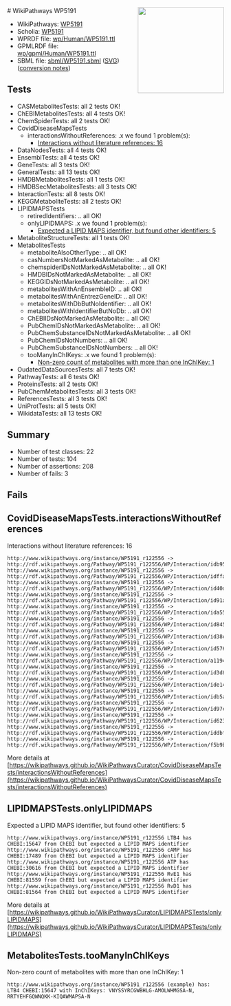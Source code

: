 <img style="float: right; width: 200px" src="../logo.png" />
# WikiPathways WP5191

* WikiPathways: [WP5191](https://identifiers.org/wikipathways:WP5191)
* Scholia: [WP5191](https://scholia.toolforge.org/wikipathways/WP5191)
* WPRDF file: [wp/Human/WP5191.ttl](../wp/Human/WP5191.ttl)
* GPMLRDF file: [wp/gpml/Human/WP5191.ttl](../wp/gpml/Human/WP5191.ttl)
* SBML file: [sbml/WP5191.sbml](../sbml/WP5191.sbml) ([SVG](../sbml/WP5191.svg)) ([conversion notes](../sbml/WP5191.txt))

## Tests
* CASMetabolitesTests: all 2 tests OK!
* ChEBIMetabolitesTests: all 4 tests OK!
* ChemSpiderTests: all 2 tests OK!
* CovidDiseaseMapsTests
    * interactionsWithoutReferences: .x we found 1 problem(s):
        * [Interactions without literature references: 16](#9701cce7)
* DataNodesTests: all 4 tests OK!
* EnsemblTests: all 4 tests OK!
* GeneTests: all 3 tests OK!
* GeneralTests: all 13 tests OK!
* HMDBMetabolitesTests: all 1 tests OK!
* HMDBSecMetabolitesTests: all 3 tests OK!
* InteractionTests: all 8 tests OK!
* KEGGMetaboliteTests: all 2 tests OK!
* LIPIDMAPSTests
    * retiredIdentifiers: .. all OK!
    * onlyLIPIDMAPS: .x we found 1 problem(s):
        * [Expected a LIPID MAPS identifier, but found other identifiers: 5](#48cc60bc)
* MetaboliteStructureTests: all 1 tests OK!
* MetabolitesTests
    * metaboliteAlsoOtherType: .. all OK!
    * casNumbersNotMarkedAsMetabolite: .. all OK!
    * chemspiderIDsNotMarkedAsMetabolite: .. all OK!
    * HMDBIDsNotMarkedAsMetabolite: .. all OK!
    * KEGGIDsNotMarkedAsMetabolite: .. all OK!
    * metabolitesWithAnEnsembleID: .. all OK!
    * metabolitesWithAnEntrezGeneID: .. all OK!
    * metabolitesWithDbButNoIdentifier: .. all OK!
    * metabolitesWithIdentifierButNoDb: .. all OK!
    * ChEBIIDsNotMarkedAsMetabolite: .. all OK!
    * PubChemIDsNotMarkedAsMetabolite: .. all OK!
    * PubChemSubstanceIDsNotMarkedAsMetabolite: .. all OK!
    * PubChemIDsNotNumbers: .. all OK!
    * PubChemSubstanceIDsNotNumbers: .. all OK!
    * tooManyInChIKeys: .x we found 1 problem(s):
        * [Non-zero count of metabolites with more than one InChIKey: 1](#a4e4037e)
* OudatedDataSourcesTests: all 7 tests OK!
* PathwayTests: all 6 tests OK!
* ProteinsTests: all 2 tests OK!
* PubChemMetabolitesTests: all 3 tests OK!
* ReferencesTests: all 3 tests OK!
* UniProtTests: all 5 tests OK!
* WikidataTests: all 13 tests OK!


## Summary

* Number of test classes: 22
* Number of tests: 104
* Number of assertions: 208
* Number of fails: 3

## Fails

<a name="9701cce7" />

## CovidDiseaseMapsTests.interactionsWithoutReferences

Interactions without literature references: 16
```
http://www.wikipathways.org/instance/WP5191_r122556 -> http://rdf.wikipathways.org/Pathway/WP5191_r122556/WP/Interaction/idb9526f92
http://www.wikipathways.org/instance/WP5191_r122556 -> http://rdf.wikipathways.org/Pathway/WP5191_r122556/WP/Interaction/idffa920da
http://www.wikipathways.org/instance/WP5191_r122556 -> http://rdf.wikipathways.org/Pathway/WP5191_r122556/WP/Interaction/id40d6c6aa
http://www.wikipathways.org/instance/WP5191_r122556 -> http://rdf.wikipathways.org/Pathway/WP5191_r122556/WP/Interaction/id91a2c5fc
http://www.wikipathways.org/instance/WP5191_r122556 -> http://rdf.wikipathways.org/Pathway/WP5191_r122556/WP/Interaction/ida5578f28
http://www.wikipathways.org/instance/WP5191_r122556 -> http://rdf.wikipathways.org/Pathway/WP5191_r122556/WP/Interaction/id845c6f94
http://www.wikipathways.org/instance/WP5191_r122556 -> http://rdf.wikipathways.org/Pathway/WP5191_r122556/WP/Interaction/id38c1dae7
http://www.wikipathways.org/instance/WP5191_r122556 -> http://rdf.wikipathways.org/Pathway/WP5191_r122556/WP/Interaction/id576aacfc
http://www.wikipathways.org/instance/WP5191_r122556 -> http://rdf.wikipathways.org/Pathway/WP5191_r122556/WP/Interaction/a1194
http://www.wikipathways.org/instance/WP5191_r122556 -> http://rdf.wikipathways.org/Pathway/WP5191_r122556/WP/Interaction/id3d8a56ba
http://www.wikipathways.org/instance/WP5191_r122556 -> http://rdf.wikipathways.org/Pathway/WP5191_r122556/WP/Interaction/ide14667e
http://www.wikipathways.org/instance/WP5191_r122556 -> http://rdf.wikipathways.org/Pathway/WP5191_r122556/WP/Interaction/idb5a18be2
http://www.wikipathways.org/instance/WP5191_r122556 -> http://rdf.wikipathways.org/Pathway/WP5191_r122556/WP/Interaction/id97c0d7ab
http://www.wikipathways.org/instance/WP5191_r122556 -> http://rdf.wikipathways.org/Pathway/WP5191_r122556/WP/Interaction/id6233f607
http://www.wikipathways.org/instance/WP5191_r122556 -> http://rdf.wikipathways.org/Pathway/WP5191_r122556/WP/Interaction/iddbf249da
http://www.wikipathways.org/instance/WP5191_r122556 -> http://rdf.wikipathways.org/Pathway/WP5191_r122556/WP/Interaction/f5b9b
```

More details at [https://wikipathways.github.io/WikiPathwaysCurator/CovidDiseaseMapsTests/interactionsWithoutReferences](https://wikipathways.github.io/WikiPathwaysCurator/CovidDiseaseMapsTests/interactionsWithoutReferences)

<a name="48cc60bc" />

## LIPIDMAPSTests.onlyLIPIDMAPS

Expected a LIPID MAPS identifier, but found other identifiers: 5
```
http://www.wikipathways.org/instance/WP5191_r122556 LTB4 has CHEBI:15647 from ChEBI but expected a LIPID MAPS identifier
http://www.wikipathways.org/instance/WP5191_r122556 cAMP has CHEBI:17489 from ChEBI but expected a LIPID MAPS identifier
http://www.wikipathways.org/instance/WP5191_r122556 ATP has CHEBI:30616 from ChEBI but expected a LIPID MAPS identifier
http://www.wikipathways.org/instance/WP5191_r122556 RvE1 has CHEBI:81559 from ChEBI but expected a LIPID MAPS identifier
http://www.wikipathways.org/instance/WP5191_r122556 RvD1 has CHEBI:81564 from ChEBI but expected a LIPID MAPS identifier
```

More details at [https://wikipathways.github.io/WikiPathwaysCurator/LIPIDMAPSTests/onlyLIPIDMAPS](https://wikipathways.github.io/WikiPathwaysCurator/LIPIDMAPSTests/onlyLIPIDMAPS)

<a name="a4e4037e" />

## MetabolitesTests.tooManyInChIKeys

Non-zero count of metabolites with more than one InChIKey: 1
```
http://www.wikipathways.org/instance/WP5191_r122556 (example) has: LTB4 CHEBI:15647 with InChIKeys: VNYSSYRCGWBHLG-AMOLWHMGSA-N, RRTYEHFGQWNQKK-KIQAWMAPSA-N
```

